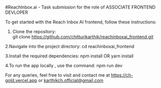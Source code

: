 #ReachInbox.ai -  Task submission for the role of ASSOCIATE FRONTEND DEVLOPER

To get started with the Reach Inbox AI frontend, follow these instructions:  
1. Clone the repository:  
   git clone https://github.com/chitturikarthik/reachinboxai_frontend.git
   
2.Navigate into the project directory:
    cd reachinboxai_frontend
    
3.Install the required dependencies:
    npm install OR yarn install
    
4.To run the app locally , use the command:
    npm run dev

   For any queries, feel free to visit and contact me at https://ch-gold.vercel.app or karthikch.official@gmail.com
